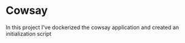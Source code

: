 # Cowsay
In this project I've dockerized the cowsay application and created an initialization script 
